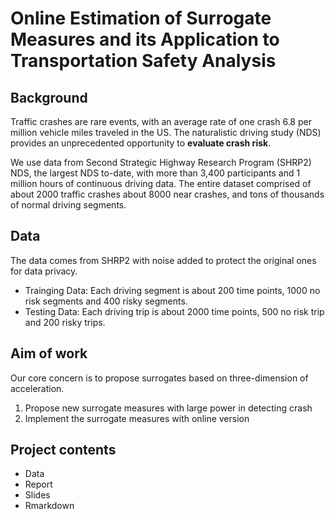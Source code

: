 # Online Estimation of Surrogate Measures and its Application to Transportation Safety Analysis

## Background 

Traffic crashes are rare events, with an average rate of one crash 6.8 per million vehicle miles traveled in the US.
The naturalistic driving study (NDS) provides an unprecedented opportunity to **evaluate crash risk**.

We use data from Second Strategic Highway Research Program (SHRP2) NDS, the largest NDS to-date, with more than 3,400 participants
and 1 million hours of continuous driving data. The entire dataset comprised of about 2000 traffic crashes about 8000 near crashes, and tons of thousands of normal
driving segments.


## Data

The data comes from SHRP2 with noise added to protect the original ones for data privacy.

- Trainging Data: Each driving segment is about 200 time points, 1000 no risk segments and 400 risky segments.
- Testing Data: Each driving trip is about 2000 time points, 500 no risk trip and 200 risky trips.

## Aim of work

Our core concern is to propose surrogates based on three-dimension of acceleration.

1. Propose new surrogate measures with large power in detecting crash
2. Implement the surrogate measures with online version

## Project contents

- Data
- Report
- Slides
- Rmarkdown
